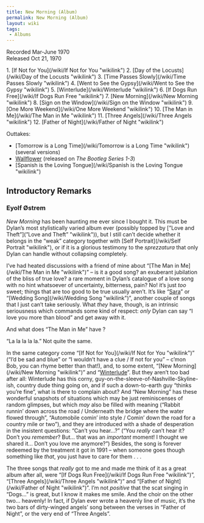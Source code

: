 ```yaml
---
title: New Morning (Album)
permalink: New Morning (Album)
layout: wiki
tags:
 - Albums
---
```


Recorded Mar-June 1970  
Released Oct 21, 1970

<div id="songs">
1.  [If Not for You](/wiki/If Not for You "wikilink")
2.  [Day of the Locusts](/wiki/Day of the Locusts "wikilink")
3.  [Time Passes Slowly](/wiki/Time Passes Slowly "wikilink")
4.  [Went to See the Gypsy](/wiki/Went to See the Gypsy "wikilink")
5.  [Winterlude](/wiki/Winterlude "wikilink")
6.  [If Dogs Run Free](/wiki/If Dogs Run Free "wikilink")
7.  [New Morning](/wiki/New Morning "wikilink")
8.  [Sign on the Window](/wiki/Sign on the Window "wikilink")
9.  [One More Weekend](/wiki/One More Weekend "wikilink")
10. [The Man in Me](/wiki/The Man in Me "wikilink")
11. [Three Angels](/wiki/Three Angels "wikilink")
12. [Father of Night](/wiki/Father of Night "wikilink")

Outtakes:

-   [Tomorrow is a Long Time](/wiki/Tomorrow is a Long Time "wikilink")
    (several versions)
-   [Wallflower](/wiki/Wallflower "wikilink") (released on <em>The Bootleg
    Series 1-3</em>)
-   [Spanish is the Loving
    Tongue](/wiki/Spanish is the Loving Tongue "wikilink")

</div>
<div id="intro">
<h2>
Introductory Remarks

</h2>
<h3>
Eyolf Østrem

</h3>
<em>New Morning </em>has been haunting me ever since I bought it. This
must be Dylan’s most stylistically varied album ever (possibly topped by
[”Love and Theft”](”Love and Theft” "wikilink")), but I still can’t
decide whether it belongs in the “weak” category together with [Self
Portrait](/wiki/Self Portrait "wikilink"), or if it is a glorious testimony to
the <em>sprezzatura</em> that only Dylan can handle without collapsing
completely.

I’ve had heated discussions with a friend of mine about “[The Man in
Me](/wiki/The Man in Me "wikilink")” – is it a good song? an exuberant
jubilation of the bliss of true love? a rare moment in Dylan’s catalogue
of a love song with no hint whatsoever of uncertainty, bitterness, pain?
No! it’s just <em>too</em> sweet; things that are too good to be true
usually aren’t. It’s like “[Sara](/wiki/Sara "wikilink")” or “[Wedding
Song](/wiki/Wedding Song "wikilink")”, another couple of songs that I just
can’t take seriously. What <em>they</em> have, though, is an intrinsic
seriousness which commands some kind of respect: <em>only </em>Dylan can
say “I love you more than blood” and get away with it.

And what does “The Man in Me” have ?

“La la la la la.” Not quite the same.

In the same category come “[If Not for You](/wiki/If Not for You "wikilink")”
(“I’d be sad and blue” or “I wouldn’t have a clue / If not for you” –
c’mon Bob, you can rhyme better than that!), and, to some extent, “[New
Morning](/wiki/New Morning "wikilink")” and
“[Winterlude](/wiki/Winterlude "wikilink")”. But they aren’t too bad after
all: Winterlude has this corny,
guy-on-the-sleeve-of-Nashville-Skyline-ish, country dude thing going on,
and if such a down-to-earth guy “thinks you’re fine”, what is there to
complain about? And “New Morning” has these wonderful snapshots of
situations which may be just reminiscenses of random glimpses, but which
<em>may </em>also be filled with meaning (“Rabbit runnin’ down across
the road / Underneath the bridge where the water flowed through”,
“Automobile comin’ into style / Comin’ down the road for a country mile
or two”), and they are introduced with a shade of desperation in the
insistent questions: “Can’t you hear…?” (“You <em>really</em> can’t hear
it? Don’t you <em>remember</em>? But… that was an <em>important
</em>moment! I thought we shared it… Don’t you love me anymore?”)
Besides, the song is forever redeemed by the treatment it got in 1991 –
when someone goes though something like <em>that</em>, you just have to
care for them . . .

The three songs that <em>really</em> got to me and made me think of it
as a great album after all, were “[If Dogs Run
Free](/wiki/If Dogs Run Free "wikilink")”, “[Three
Angels](/wiki/Three Angels "wikilink")” and “[Father of
Night](/wiki/Father of Night "wikilink")”. I’m not <em>positive</em> that the
scat singing in “Dogs…” is great, but I know it makes me smile. And the
choir on the other two… heavenly! In fact, if Dylan ever wrote a
heavenly line of music, it’s the two bars of dirty-winged angels’ song
between the verses in “Father of Night”, or the very end of “Three
Angels”.

</div>

